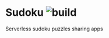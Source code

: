 # Sudoku ![build](https://magnum.travis-ci.com/LO23-sudoku/Sudoku.svg?token=rA744zFX5YFUNdyp1U6x&branch=master)

Serverless sudoku puzzles sharing apps
